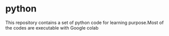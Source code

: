 # python
This repository contains a set of python code for learning purpose.Most of the codes are executable with Google colab 
